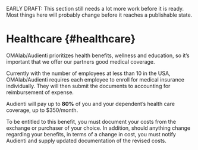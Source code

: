 EARLY DRAFT: This section still needs a lot more work before it is ready. Most things here will probably change before it reaches a publishable state.

# Healthcare {#healthcare}

OMAlab/Audienti prioritizes health benefits, wellness and education, so it’s important that we offer our partners good medical coverage.

Currently with the number of employees at less than 10 in the USA, OMAlab/Audienti requires each employee to enroll for medical insurance individually. They will then submit the documents to accounting for reimbursement of expense.

Audienti will pay up to **80%** of you and your dependent’s health care coverage, up to $350/month.

To be entitled to this benefit, you must document your costs from the exchange or purchaser of your choice. In addition, should anything change regarding your benefits, in terms of a change in cost, you must notify Audienti and supply updated documentation of the revised costs.

